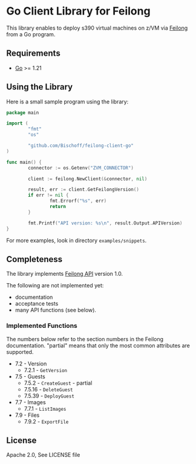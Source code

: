 # Go Client Library for Feilong

This library enables to deploy s390 virtual machines on z/VM via [Feilong](https://openmainframeproject.org/projects/feilong/) from a Go program.


## Requirements

- [Go](https://golang.org/doc/install) >= 1.21


## Using the Library

Here is a small sample program using the library:

```go
package main

import (
        "fmt"
        "os"

        "github.com/Bischoff/feilong-client-go"
)

func main() {
        connector := os.Getenv("ZVM_CONNECTOR")

        client := feilong.NewClient(&connector, nil)

        result, err := client.GetFeilongVersion()
        if err != nil {
                fmt.Errorf("%s", err)
                return
        }

        fmt.Printf("API version: %s\n", result.Output.APIVersion)
}
```

For more examples, look in directory `examples/snippets`.


## Completeness

The library implements [Feilong API](https://cloudlib4zvm.readthedocs.io/en/latest/restapi.html#) version 1.0.

The following are not implemented yet:

 * documentation
 * acceptance tests
 * many API functions (see below).


### Implemented Functions

The numbers below refer to the section numbers in the Feilong documentation. "partial" means that only the most common attributes are supported.

 * 7.2 - Version
   * 7.2.1 - `GetVersion`
 * 7.5 - Guests
   * 7.5.2 - `CreateGuest` - partial
   * 7.5.16 - `DeleteGuest`
   * 7.5.39 - `DeployGuest`
 * 7.7 - Images
   * 7.7.1 - `ListImages`
 * 7.9 - Files
   * 7.9.2 - `ExportFile`


## License

Apache 2.0, See LICENSE file
